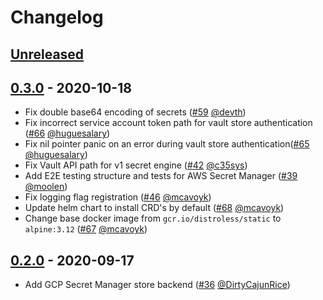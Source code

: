 # Changelog

<!---
All notable changes to this project will be documented in this file.
The format is based on [Keep a Changelog](https://keepachangelog.com/en/1.0.0/),
and this project adheres to [Semantic Versioning](https://semver.org/spec/v2.0.0.html).
-->

## [Unreleased](https://github.com/itscontained/secret-manager/compare/v0.3.0...HEAD)

## [0.3.0](https://github.com/itscontained/secret-manager/compare/v0.2.0...v0.3.0) - 2020-10-18
- Fix double base64 encoding of secrets ([#59](https://github.com/itscontained/secret-manager/pull/59) [@devth](https://github.com/devth))
- Fix incorrect service account token path for vault store authentication ([#66](https://github.com/itscontained/secret-manager/pull/66) [@huguesalary](https://github.com/huguesalary))
- Fix nil pointer panic on an error during vault store authentication([#65](https://github.com/itscontained/secret-manager/pull/65) [@huguesalary](https://github.com/huguesalary))
- Fix Vault API path for v1 secret engine ([#42](https://github.com/itscontained/secret-manager/pull/42) [@c35sys](https://github.com/c35sys))
- Add E2E testing structure and tests for AWS Secret Manager ([#39](https://github.com/itscontained/secret-manager/pull/39) [@moolen](https://github.com/moolen))
- Fix logging flag registration ([#46](https://github.com/itscontained/secret-manager/pull/46) [@mcavoyk](https://github.com/mcavoyk))
- Update helm chart to install CRD's by default ([#68](https://github.com/itscontained/secret-manager/pull/68) [@mcavoyk](https://github.com/mcavoyk))
- Change base docker image from `gcr.io/distroless/static` to `alpine:3.12` ([#67](https://github.com/itscontained/secret-manager/pull/67) [@mcavoyk](https://github.com/mcavoyk))

## [0.2.0](https://github.com/itscontained/secret-manager/compare/v0.1.0...v0.2.0) - 2020-09-17
- Add GCP Secret Manager store backend ([#36](https://github.com/itscontained/secret-manager/pull/36) [@DirtyCajunRice](https://github.com/DirtyCajunRice))
